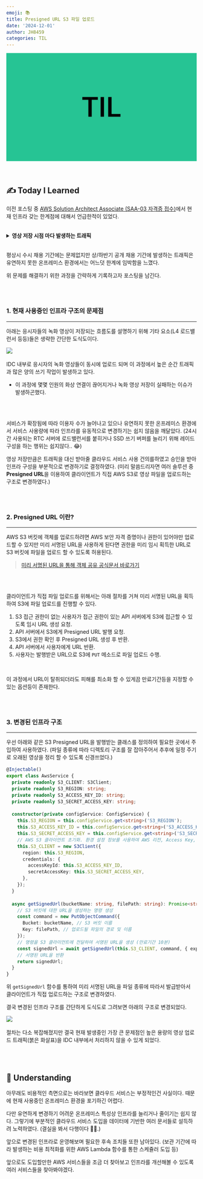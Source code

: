 ```yaml
---
emoji: 📚
title: Presigned URL S3 파일 업로드
date: '2024-12-01'
author: JH8459
categories: TIL
---
```


![github-blog.png](../../../assets/common/til.jpeg)

<br>

## ✍️ **T**oday **I** **L**earned

이전 포스팅 중 <a href="https://blog.jh8459.com/2024-11-07-TIL/" target="_blank">AWS Solution Architect Associate (SAA-03 자격증 접수)</a>에서 현재 인프라 갖는 한계점에 대해서 언급한적이 있었다.

<br>
<details>
<summary><strong>영상 저장 시점 마다 발생하는 트래픽</strong></summary>

<br>

> <img src="https://jh8459.s3.ap-northeast-2.amazonaws.com/blog/2024-12-01-TIL/%E1%84%90%E1%85%B3%E1%84%85%E1%85%A2%E1%84%91%E1%85%B5%E1%86%A8.png"/>
>
>  - 웹캠과 화면 공유 영상 2가지의 영상 파일을 과목이 종료되는 동시에 모든 응시자가 녹화 영상을 송신하는 과정에서 발생하는 트래픽

</details>
<br>

평상시 수시 채용 기간에는 문제없지만 상/하반기 공개 채용 기간에 발생하는 트래픽은 유연하지 못한 온프레미스 환경에서는 어느덧 한계에 임박함을 느꼈다.

위 문제를 해결하기 위한 과정을 간략하게 기록하고자 포스팅을 남긴다.

<br>
<br>

### 1. 현재 사용중인 인프라 구조의 문제점

---

아래는 응시자들의 녹화 영상이 저장되는 흐름도를 설명하기 위해 기타 요소(L4 로드밸런서 등등)들은 생략한 간단한 도식도이다.

<img src="https://jh8459.s3.ap-northeast-2.amazonaws.com/blog/2024-12-01-TIL/infra.png"/>
<br>

IDC 내부로 응시자의 녹화 영상들이 동시에 업로드 되며 이 과정에서 높은 순간 트래픽과 많은 양의 쓰기 작업이 발생하고 있다.

- 이 과정에 몇몇 인원의 화상 연결이 끊어지거나 녹화 영상 저장이 실패하는 이슈가 발생하곤했다.

<br>
<br>

서비스가 확장됨에 따라 이용자 수가 늘어나고 있으나 유연하지 못한 온프레미스 환경에서 서비스 사용량에 따라 인프라를 유동적으로 변경하기는 쉽지 않음을 깨달았다. (24시간 사용되는 RTC 서버에 로드밸런서를 붙히거나 SSD 쓰기 버퍼를 늘리기 위해 레이드 구성을 하는 행위는 쉽지않다.. 😂)

영상 저장만큼은 트래픽을 대신 받아줄 클라우드 서비스 사용 건의를하였고 승인을 받아 인프라 구성을 부분적으로 변경하기로 결정하였다. (미리 말씀드리자면 여러 솔루션 중 <strong>Presigned URL</strong>을 이용하여 클라이언트가 직접 AWS S3로 영상 파일을 업로드하는 구조로 변경하였다.)

<br>
<br>

### 2. Presigned URL 이란?
---

AWS S3 버킷에 객체를 업로드하려면 AWS 보안 자격 증명이나 권한이 있어야만 업로드할 수 있지만 미리 서명된 URL을 사용하게 된다면 권한을 미리 임시 획득한 URL로 S3 버킷에 파일을 업로드 할 수 있도록 허용된다.

> <a href="https://docs.aws.amazon.com/ko_kr/AmazonS3/latest/userguide/PresignedUrlUploadObject.html" target="_blank">미리 서명된 URL을 통해 객체 공유 공식문서 바로가기</a>

<br>
<br>

클라이언트가 직접 파일 업로드를 위해서는 아래 절차를 거쳐 미리 서명된 URL을 획득하여 S3에 파일 업로드를 진행할 수 있다.

1. S3 접근 권한이 없는 사용자가 접근 권한이 있는 API 서버에게 S3에 접근할 수 있도록 임시 URL 생성 요청.
2. API 서버에서 S3에게 Presigned URL 발행 요청.
3. S3에서 권한 확인 후 Presigned URL 생성 후 반환.
4. API 서버에서 사용자에게 URL 반환.
5. 사용자는 발행받은 URL으로 S3에 `PUT` 메소드로 파일 업로드 수행.

<br>

이 과정에서 URL이 탈취되더라도 피해를 최소화 할 수 있게끔 만료기간등을 지정할 수 있는 옵션등이 존재한다.

<br>
<br>

### 3. 변경된 인프라 구조
---

우선 아래와 같은 S3 Presigned URL을 발행받는 클래스를 정의하여 필요한 곳에서 주입하여 사용하였다. (파일 종류에 따라 디렉토리 구조를 잘 잡아주어서 추후에 일정 주기로 오래된 영상을 정리 할 수 있도록 신경쓰었다.)

```typescript
@Injectable()
export class AwsService {
  private readonly S3_CLIENT: S3Client;
  private readonly S3_REGION: string;
  private readonly S3_ACCESS_KEY_ID: string;
  private readonly S3_SECRET_ACCESS_KEY: string;

  constructor(private configService: ConfigService) {
    this.S3_REGION = this.configService.get<string>('S3_REGION');
    this.S3_ACCESS_KEY_ID = this.configService.get<string>('S3_ACCESS_KEY_ID');
    this.S3_SECRET_ACCESS_KEY = this.configService.get<string>('S3_SECRET_ACCESS_KEY');
    // AWS S3 클라이언트 초기화. 환경 설정 정보를 사용하여 AWS 리전, Access Key, Secret Key를 설정.
    this.S3_CLIENT = new S3Client({
      region: this.S3_REGION,
      credentials: {
        accessKeyId: this.S3_ACCESS_KEY_ID,
        secretAccessKey: this.S3_SECRET_ACCESS_KEY,
      },
    });
  }

  async getSignedUrl(bucketName: string, filePath: string): Promise<string> {
    // S3 버킷에 대한 URL을 생성하는 명령 생성
    const command = new PutObjectCommand({
      Bucket: bucketName, // S3 버킷 이름
      Key: filePath, // 업로드될 파일의 경로 및 이름
    });
    // 명령을 S3 클라이언트에 전달하여 서명된 URL을 생성 (만료기간 10분)
    const signedUrl = await getSignedUrl(this.S3_CLIENT, command, { expiresIn: 600 });
    // 서명된 URL을 반환
    return signedUrl;
  }
}
```

위 `getSignedUrl` 함수를 통하여 미리 서명된 URL을 파일 종류에 따라서 발급받아서 클라이언트가 직접 업로드하는 구조로 변경하였다. 

결국 변경된 인프라 구조를 간단하게 도식도로 그려보면 아래의 구조로 변경되었다.

<img src="https://jh8459.s3.ap-northeast-2.amazonaws.com/blog/2024-12-01-TIL/after_infra.png"/>
<br>

절차는 다소 복잡해졌지만 결국 현재 발생중인 가장 큰 문제점인 높은 용량의 영상 업로드 트래픽(붉은 화살표)을 IDC 내부에서 처리하지 않을 수 있게 되었다.

<br>
<br>

## 🤔 Understanding

아무래도 비용적인 측면으로는 바라보면 클라우드 서비스는 부정적인건 사실이다. 때문에 현재 사용중인 온프레미스 환경을 포기하긴 어렵다.

다만 유연하게 변경하기 어려운 온프레미스 특성상 인프라를 늘리거나 줄이기는 쉽지 않다. 그렇기에 부분적인 클라우드 서비스 도입을 데이터에 기반한 여러 문서들로 설득하려 노력하였다. (결실을 봐서 다행이다 😮‍💨.)

앞으로 변경된 인프라로 운영해보며 필요한 후속 조치들 또한 남아있다. (보관 기간에 따라 발생하는 비용 최적화를 위한 AWS Lambda 함수를 통한 스케쥴러 도입 등)

앞으로도 도입할만한 AWS 서비스들을 조금 더 찾아보고 인프라를 개선해볼 수 있도록 여러 서비스들을 찾아봐야겠다.

<br>
<br>

